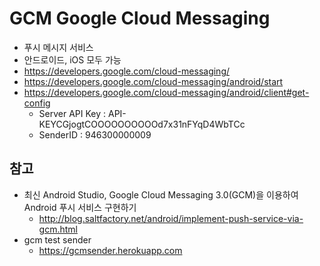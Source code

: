 # GCM Google Cloud Messaging
- 푸시 메시지 서비스
- 안드로이드, iOS 모두 가능
- https://developers.google.com/cloud-messaging/
- https://developers.google.com/cloud-messaging/android/start
- https://developers.google.com/cloud-messaging/android/client#get-config
  * Server API Key : API-KEYCGjogtCOOOOOOOOOOd7x31nFYqD4WbTCc
  * SenderID : 946300000009

## 참고
- 최신 Android Studio, Google Cloud Messaging 3.0(GCM)을 이용하여 Android 푸시 서비스 구현하기
  * http://blog.saltfactory.net/android/implement-push-service-via-gcm.html
- gcm test sender
  * https://gcmsender.herokuapp.com
